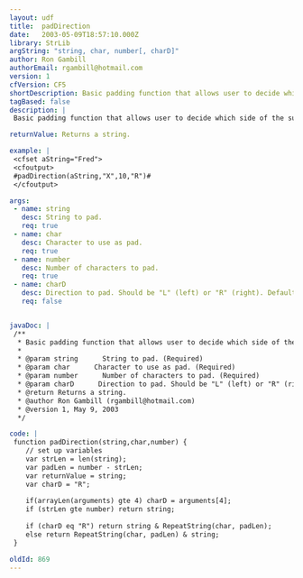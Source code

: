 ```yaml
---
layout: udf
title:  padDirection
date:   2003-05-09T18:57:10.000Z
library: StrLib
argString: "string, char, number[, charD]"
author: Ron Gambill
authorEmail: rgambill@hotmail.com
version: 1
cfVersion: CF5
shortDescription: Basic padding function that allows user to decide which side of the submitted string that the characters should be added to (via L or R).
tagBased: false
description: |
 Basic padding function that allows user to decide which side of the submitted string that the characters should be added to (via L or R). See also  padString().

returnValue: Returns a string.

example: |
 <cfset aString="Fred">
 <cfoutput>
 #padDirection(aString,"X",10,"R")#
 </cfoutput>

args:
 - name: string
   desc: String to pad.
   req: true
 - name: char
   desc: Character to use as pad.
   req: true
 - name: number
   desc: Number of characters to pad.
   req: true
 - name: charD
   desc: Direction to pad. Should be "L" (left) or "R" (right). Defaults to R.
   req: false


javaDoc: |
 /**
  * Basic padding function that allows user to decide which side of the submitted string that the characters should be added to (via L or R).
  * 
  * @param string      String to pad. (Required)
  * @param char      Character to use as pad. (Required)
  * @param number      Number of characters to pad. (Required)
  * @param charD      Direction to pad. Should be "L" (left) or "R" (right). Defaults to R. (Optional)
  * @return Returns a string. 
  * @author Ron Gambill (rgambill@hotmail.com) 
  * @version 1, May 9, 2003 
  */

code: |
 function padDirection(string,char,number) {
    // set up variables
    var strLen = len(string);
    var padLen = number - strLen;
    var returnValue = string;
    var charD = "R";
 
    if(arrayLen(arguments) gte 4) charD = arguments[4]; 
    if (strLen gte number) return string;
    
    if (charD eq "R") return string & RepeatString(char, padLen);
    else return RepeatString(char, padLen) & string;
 }

oldId: 869
---
```


